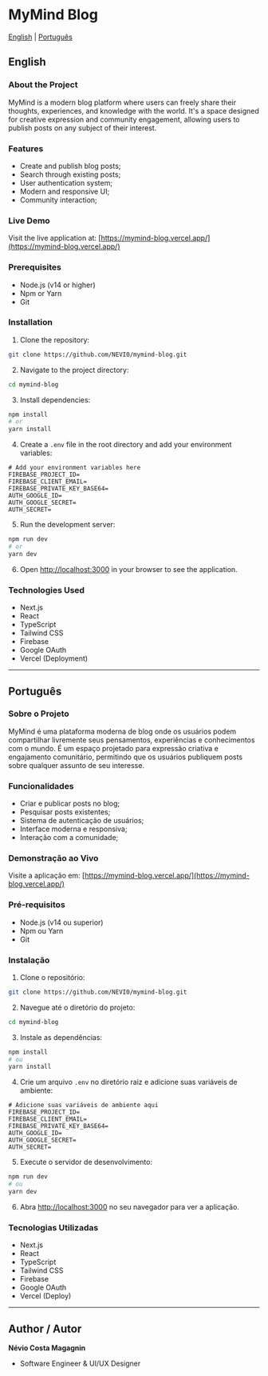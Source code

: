 # MyMind Blog

[English](#english) | [Português](#português)

## English

### About the Project

MyMind is a modern blog platform where users can freely share their thoughts, experiences, and knowledge with the world. It's a space designed for creative expression and community engagement, allowing users to publish posts on any subject of their interest.

### Features

- Create and publish blog posts;
- Search through existing posts;
- User authentication system;
- Modern and responsive UI;
- Community interaction;

### Live Demo

Visit the live application at: [https://mymind-blog.vercel.app/](https://mymind-blog.vercel.app/)

### Prerequisites

- Node.js (v14 or higher)
- Npm or Yarn
- Git

### Installation

1. Clone the repository:

```bash
git clone https://github.com/NEVI0/mymind-blog.git
```

2. Navigate to the project directory:

```bash
cd mymind-blog
```

3. Install dependencies:

```bash
npm install
# or
yarn install
```

4. Create a `.env` file in the root directory and add your environment variables:

```env
# Add your environment variables here
FIREBASE_PROJECT_ID=
FIREBASE_CLIENT_EMAIL=
FIREBASE_PRIVATE_KEY_BASE64=
AUTH_GOOGLE_ID=
AUTH_GOOGLE_SECRET=
AUTH_SECRET=
```

5. Run the development server:

```bash
npm run dev
# or
yarn dev
```

6. Open [http://localhost:3000](http://localhost:3000) in your browser to see the application.

### Technologies Used

- Next.js
- React
- TypeScript
- Tailwind CSS
- Firebase
- Google OAuth
- Vercel (Deployment)

---

## Português

### Sobre o Projeto

MyMind é uma plataforma moderna de blog onde os usuários podem compartilhar livremente seus pensamentos, experiências e conhecimentos com o mundo. É um espaço projetado para expressão criativa e engajamento comunitário, permitindo que os usuários publiquem posts sobre qualquer assunto de seu interesse.

### Funcionalidades

- Criar e publicar posts no blog;
- Pesquisar posts existentes;
- Sistema de autenticação de usuários;
- Interface moderna e responsiva;
- Interação com a comunidade;

### Demonstração ao Vivo

Visite a aplicação em: [https://mymind-blog.vercel.app/](https://mymind-blog.vercel.app/)

### Pré-requisitos

- Node.js (v14 ou superior)
- Npm ou Yarn
- Git

### Instalação

1. Clone o repositório:

```bash
git clone https://github.com/NEVI0/mymind-blog.git
```

2. Navegue até o diretório do projeto:

```bash
cd mymind-blog
```

3. Instale as dependências:

```bash
npm install
# ou
yarn install
```

4. Crie um arquivo `.env` no diretório raiz e adicione suas variáveis de ambiente:

```env
# Adicione suas variáveis de ambiente aqui
FIREBASE_PROJECT_ID=
FIREBASE_CLIENT_EMAIL=
FIREBASE_PRIVATE_KEY_BASE64=
AUTH_GOOGLE_ID=
AUTH_GOOGLE_SECRET=
AUTH_SECRET=
```

5. Execute o servidor de desenvolvimento:

```bash
npm run dev
# ou
yarn dev
```

6. Abra [http://localhost:3000](http://localhost:3000) no seu navegador para ver a aplicação.

### Tecnologias Utilizadas

- Next.js
- React
- TypeScript
- Tailwind CSS
- Firebase
- Google OAuth
- Vercel (Deploy)

---

## Author / Autor

**Névio Costa Magagnin**

- Software Engineer & UI/UX Designer
